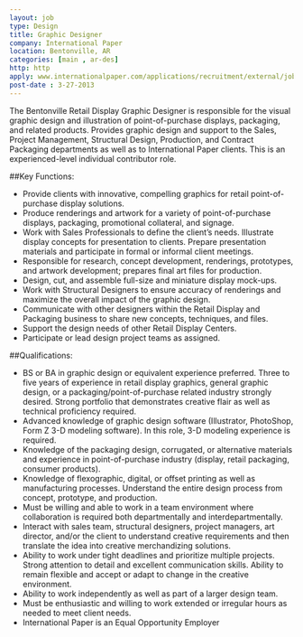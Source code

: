 ```yaml
---
layout: job
type: Design
title: Graphic Designer
company: International Paper
location: Bentonville, AR
categories: [main , ar-des]
http: http
apply: www.internationalpaper.com/applications/recruitment/external/jobdetail.aspx?id=60402749
post-date : 3-27-2013
---
```


The Bentonville Retail Display Graphic Designer is responsible for the
visual graphic design and illustration of point-of-purchase displays,
packaging, and related products. Provides graphic design and support to
the Sales, Project Management, Structural Design, Production, and
Contract Packaging departments as well as to International Paper
clients. This is an experienced-level individual contributor role.

##Key Functions:

* Provide clients with innovative, compelling graphics for retail point-of-purchase display solutions.
* Produce renderings and artwork for a variety of point-of-purchase displays, packaging, promotional collateral, and signage.
* Work with Sales Professionals to define the client’s needs. Illustrate display concepts for presentation to clients. Prepare presentation materials and participate in formal or informal client meetings.
* Responsible for research, concept development, renderings, prototypes, and artwork development; prepares final art files for production.
* Design, cut, and assemble full-size and miniature display mock-ups.
* Work with Structural Designers to ensure accuracy of renderings and maximize the overall impact of the graphic design.
* Communicate with other designers within the Retail Display and Packaging business to share new concepts, techniques, and files.
* Support the design needs of other Retail Display Centers. 
* Participate or lead design project teams as assigned.

##Qualifications:

* BS or BA in graphic design or equivalent experience preferred. Three to five years of experience in retail display graphics, general graphic design, or a packaging/point-of-purchase related industry strongly desired. Strong portfolio that demonstrates creative flair as well as technical proficiency required.
* Advanced knowledge of graphic design software (Illustrator, PhotoShop, Form Z 3-D modeling software). In this role, 3-D modeling experience is required.
* Knowledge of the packaging design, corrugated, or alternative materials and experience in point-of-purchase industry (display, retail packaging, consumer products).
* Knowledge of flexographic, digital, or offset printing as well as manufacturing processes. Understand the entire design process from concept, prototype, and production.
* Must be willing and able to work in a team environment where collaboration is required both departmentally and interdepartmentally.
* Interact with sales team, structural designers, project managers, art director, and/or the client to understand creative requirements and then translate the idea into creative merchandizing solutions.
* Ability to work under tight deadlines and prioritize multiple projects. Strong attention to detail and excellent communication skills. Ability to remain flexible and accept or adapt to change in the creative environment.
* Ability to work independently as well as part of a larger design team.
* Must be enthusiastic and willing to work extended or irregular hours as needed to meet client needs.
* International Paper is an Equal Opportunity Employer
